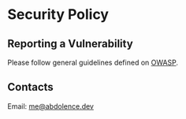 # Security Policy

## Reporting a Vulnerability

Please follow general guidelines defined on
[OWASP](https://cheatsheetseries.owasp.org/cheatsheets/Vulnerability_Disclosure_Cheat_Sheet.html).

## Contacts

Email: [me@abdolence.dev](mailto:me@abdolence.dev)

